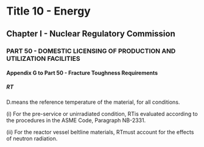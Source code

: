 
# Title 10 - Energy
## Chapter I - Nuclear Regulatory Commission
### PART 50 - DOMESTIC LICENSING OF PRODUCTION AND UTILIZATION FACILITIES
#### Appendix G to Part 50 - Fracture Toughness Requirements
##### RT

D.means the reference temperature of the material, for all conditions.

(i) For the pre-service or unirradiated condition, RTis evaluated according to the procedures in the ASME Code, Paragraph NB-2331.

(ii) For the reactor vessel beltline materials, RTmust account for the effects of neutron radiation.
